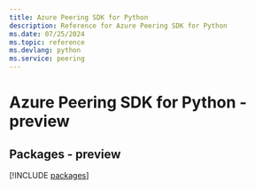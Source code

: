 ```yaml
---
title: Azure Peering SDK for Python
description: Reference for Azure Peering SDK for Python
ms.date: 07/25/2024
ms.topic: reference
ms.devlang: python
ms.service: peering
---
```

# Azure Peering SDK for Python - preview
## Packages - preview
[!INCLUDE [packages](peering-index.md)]